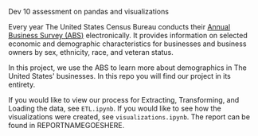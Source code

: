 Dev 10 assessment on pandas and visualizations

Every year The United States Census Bureau conducts their [Annual Business Survey (ABS)](https://www.census.gov/programs-surveys/abs/about.html) electronically. It provides information on selected economic and demographic characteristics for businesses and business owners by sex, ethnicity, race, and veteran status.

In this project, we use the ABS to learn more about demographics in The United States' businesses. In this repo you will find our project in its entirety.

If you would like to view our process for Extracting, Transforming, and Loading the data, see `ETL.ipynb`.
If you would like to see how the visualizations were created, see `visualizations.ipynb`.
The report can be found in REPORTNAMEGOESHERE.